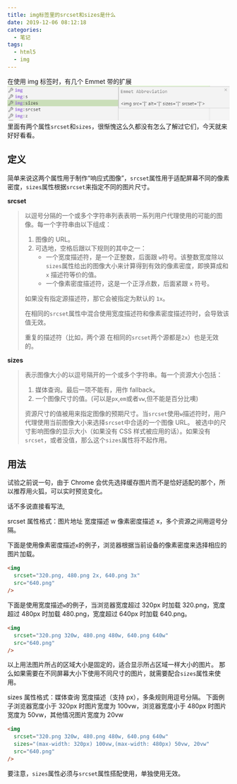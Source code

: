 ```yaml
---
title: img标签里的srcset和sizes是什么
date: 2019-12-06 08:12:18
categories:
  - 笔记
tags:
  - html5
  - img
---
```


在使用 img 标签时，有几个 Emmet 带的扩展
![](srcset-size/1.png)
里面有两个属性`srcset`和`sizes`，很惭愧这么久都没有怎么了解过它们，今天就来好好看看。

## 定义

简单来说这两个属性用于制作“响应式图像”，`srcset`属性用于适配屏幕不同的像素密度，`sizes`属性根据`srcset`来指定不同的图片尺寸。

**srcset**

> 以逗号分隔的一个或多个字符串列表表明一系列用户代理使用的可能的图像。每一个字符串由以下组成：
>
> 1. 图像的 URL。
> 2. 可选地，空格后跟以下规则的其中之一：
>    - 一个宽度描述符，是一个正整数，后面跟 `w`符号。该整数宽度除以`sizes`属性给出的图像大小来计算得到有效的像素密度，即换算成和 `x` 描述符等价的值。
>    - 一个像素密度描述符，这是一个正浮点数，后面紧跟 `x` 符号。
>
> 如果没有指定源描述符，那它会被指定为默认的 `1x`。
>
> 在相同的`srcset`属性中混合使用宽度描述符和像素密度描述符时，会导致该值无效。
>
> 重复的描述符（比如，两个源 在相同的`srcset`两个源都是`2x`）也是无效的。

**sizes**

> 表示图像大小的以逗号隔开的一个或多个字符串。每一个资源大小包括：
>
> 1. 媒体查询。最后一项不能有，用作 fallback。
> 2. 一个图像尺寸的值。(可以是`px`,`em`或者`vw`,但不能是百分比噢)
>
> 资源尺寸的值被用来指定图像的预期尺寸。当`srcset`使用`w`描述符时，用户代理使用当前图像大小来选择`srcset`中合适的一个图像 URL。 被选中的尺寸影响图像的显示大小（如果没有 CSS 样式被应用的话）。如果没有`srcset`，或者没值，那么这个`sizes`属性将不起作用。

## 用法

试验之前说一句，由于 Chrome 会优先选择缓存图片而不是恰好适配的那个，所以推荐用火狐，可以实时预览变化。

话不多说直接看写法,

srcset 属性格式：图片地址 宽度描述 w 像素密度描述 x，多个资源之间用逗号分隔。

下面是使用像素密度描述`x`的例子，浏览器根据当前设备的像素密度来选择相应的图片加载。

```html
<img
  srcset="320.png, 480.png 2x, 640.png 3x"
  src="640.png"
/>
```

下面是使用宽度描述`w`的例子，当浏览器宽度超过 320px 时加载 320.png，宽度超过 480px 时加载 480.png，宽度超过 640px 时加载 640.png。

```html
<img
  srcset="320.png 320w, 480.png 480w, 640.png 640w"
  src="640.png"
/>
```

以上用法图片所占的区域大小是固定的，适合显示所占区域一样大小的图片。
那么如果需要在不同屏幕大小下使用不同尺寸的图片，就需要配合`sizes`属性来使用。

sizes 属性格式：媒体查询 宽度描述（支持 px），多条规则用逗号分隔。
下面例子浏览器宽度小于 320px 时图片宽度为 100vw，浏览器宽度小于 480px 时图片宽度为 50vw，其他情况图片宽度为 20vw

```html
<img
  srcset="320.png 320w, 480.png 480w, 640.png 640w"
  sizes="(max-width: 320px) 100vw,(max-width: 480px) 50vw, 20vw"
  src="640.png"
/>
```

要注意，`sizes`属性必须与`srcset`属性搭配使用，单独使用无效。
